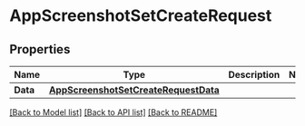 # AppScreenshotSetCreateRequest

## Properties

Name | Type | Description | Notes
------------ | ------------- | ------------- | -------------
**Data** | [**AppScreenshotSetCreateRequestData**](AppScreenshotSetCreateRequest_data.md) |  | 

[[Back to Model list]](../README.md#documentation-for-models) [[Back to API list]](../README.md#documentation-for-api-endpoints) [[Back to README]](../README.md)


